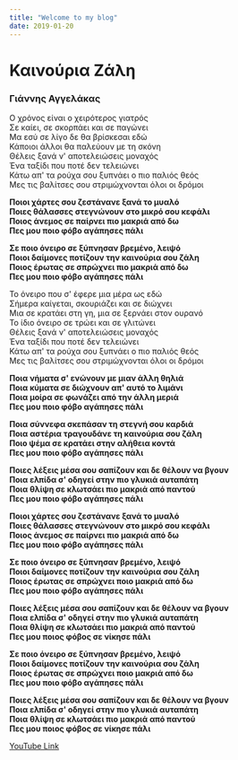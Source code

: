 ```yaml
---
title: "Welcome to my blog"
date: 2019-01-20
---
```


# Καινούρια Ζάλη #
### Γιάννης Αγγελάκας ###

Ο χρόνος είναι ο χειρότερος γιατρός  
Σε καίει, σε σκορπάει και σε παγώνει  
Μα εσύ σε λίγο δε θα βρίσκεσαι εδώ  
Κάποιοι άλλοι θα παλεύουν με τη σκόνη  
Θέλεις ξανά ν' αποτελειώσεις μοναχός  
Ένα ταξίδι που ποτέ δεν τελειώνει  
Κάτω απ' τα ρούχα σου ξυπνάει ο πιο παλιός θεός  
Μες τις βαλίτσες σου στριμώχνονται όλοι οι δρόμοι  

**Ποιοι χάρτες σου ζεστάνανε ξανά το μυαλό  
Ποιες θάλασσες στεγνώνουν στο μικρό σου κεφάλι  
Ποιος άνεμος σε παίρνει πιο μακριά από δω  
Πες μου ποιο φόβο αγάπησες πάλι**

**Σε ποιο όνειρο σε ξύπνησαν βρεμένο, λειψό  
Ποιοι δαίμονες ποτίζουν την καινούρια σου ζάλη  
Ποιος έρωτας σε σπρώχνει πιο μακριά από δω  
Πες μου ποιο φόβο αγάπησες πάλι**

Το όνειρο που σ' έφερε μια μέρα ως εδώ  
Σήμερα καίγεται, σκουριάζει και σε διώχνει  
Μια σε κρατάει στη γη, μια σε ξερνάει στον ουρανό  
Το ίδιο όνειρο σε τρώει και σε γλιτώνει  
Θέλεις ξανά ν' αποτελειώσεις μοναχός  
Ένα ταξίδι που ποτέ δεν τελειώνει  
Κάτω απ' τα ρούχα σου ξυπνάει ο πιο παλιός θεός  
Μες τις βαλίτσες σου στριμώχνονται όλοι οι δρόμοι  

**Ποια νήματα σ' ενώνουν με μιαν άλλη θηλιά  
Ποια κύματα σε διώχνουν απ' αυτό το λιμάνι  
Ποια μοίρα σε φωνάζει από την άλλη μεριά  
Πες μου ποιο φόβο αγάπησες πάλι**  

**Ποια σύννεφα σκεπάσαν τη στεγνή σου καρδιά  
Ποια αστέρια τραγουδάνε τη καινούρια σου ζάλη  
Ποιο ψέμα σε κρατάει στην αλήθεια κοντά  
Πες μου ποιο φόβο αγάπησες πάλι**  

**Ποιες λέξεις μέσα σου σαπίζουν και δε θέλουν να βγουν  
Ποια ελπίδα σ' οδηγεί στην πιο γλυκιά αυταπάτη  
Ποια θλίψη σε κλωτσάει πιο μακριά από παντού  
Πες μου ποιο φόβο αγάπησες πάλι**  

**Ποιοι χάρτες σου ζεστάνανε ξανά το μυαλό  
Ποιες θάλασσες στεγνώνουν στο μικρό σου κεφάλι  
Ποιος άνεμος σε παίρνει πιο μακριά από δω  
Πες μου ποιο φόβο αγάπησες πάλι**  

**Σε ποιο όνειρο σε ξύπνησαν βρεμένο, λειψό  
Ποιοι δαίμονες ποτίζουν την καινούρια σου ζάλη  
Ποιος έρωτας σε σπρώχνει ποιο μακριά από δω  
Πες μου ποιο φόβο αγάπησες πάλι**  

**Ποιες λέξεις μέσα σου σαπίζουν και δε θέλουν να βγουν  
Ποια ελπίδα σ' οδηγεί στην πιο γλυκιά αυταπάτη  
Ποια θλίψη σε κλωτσάει πιο μακριά από παντού  
Πες μου ποιος φόβος σε νίκησε πάλι**  

**Σε ποιο όνειρο σε ξύπνησαν βρεμένο, λειψό  
Ποιοι δαίμονες ποτίζουν την καινούρια σου ζάλη  
Ποιος έρωτας σε σπρώχνει ποιο μακριά από δω  
Πες μου ποιο φόβο αγάπησες πάλι**  

**Ποιες λέξεις μέσα σου σαπίζουν και δε θέλουν να βγουν  
Ποια ελπίδα σ' οδηγεί στην πιο γλυκιά αυταπάτη  
Ποια θλίψη σε κλωτσάει πιο μακριά από παντού  
Πες μου ποιος φόβος σε νίκησε πάλι**  

[YouTube Link](https://www.youtube.com/watch?v=ltdD8XDdNrI&list=RDltdD8XDdNrI&start_radio=1)
